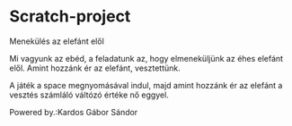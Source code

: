 # Scratch-project

Menekülés az elefánt elől

Mi vagyunk az ebéd, a feladatunk az, hogy elmeneküljünk az éhes elefánt elől.
Amint hozzánk ér az elefánt, vesztettünk.

A játék a space megnyomásával indul, majd amint hozzánk ér az elefánt a vesztés számláló váltózó értéke nő eggyel.

Powered by.:Kardos Gábor Sándor
